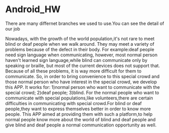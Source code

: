 # Android_HW
There are many differnet branches we used to use.You can see the detail of our job

Nowadays, with the growth of the world population,it's not rare to meet blind or deaf people when we walk around. They may meet a variety of problems because of the defect in their body.
For example:deaf people need sign language when communicating, however, most normal person haven't learned sign language,while blind can communicate only by speaking or braille, but most of the current devices does not support that. Because of all these problems, it is way more difficult for them to communicate.
So, in order to bring convenience to this special crowd and those normal person who have interest in the special crowd, we develop this APP. It works for:
 1)normal person who want to communicate with the special crowd;
 2)deaf people;
 3)blind.
 For the normal people who want to communicate with special populations,like volunteers,there are certain difficulties in communicating with special crowd.For blind or deaf people,they want to express themselves better in order to know more people.
 This APP aimed at providing them with such a platform,to help normal people know more about the world of blind and deaf people and give blind and deaf people a normal communication opportunity as well.
